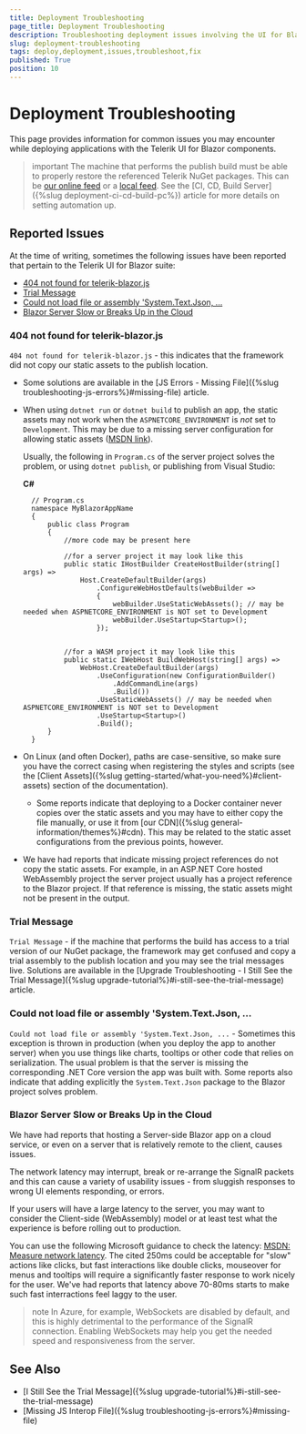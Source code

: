 ```yaml
---
title: Deployment Troubleshooting
page_title: Deployment Troubleshooting
description: Troubleshooting deployment issues involving the UI for Blazor suite.
slug: deployment-troubleshooting
tags: deploy,deployment,issues,troubleshoot,fix
published: True
position: 10
---
```


# Deployment Troubleshooting

This page provides information for common issues you may encounter while deploying applications with the Telerik UI for Blazor components.


>important The machine that performs the publish build must be able to properly restore the referenced Telerik NuGet packages. This can be [our online feed](../installation/nuget) or a [local feed](../installation/zip). See the [CI, CD, Build Server]({%slug deployment-ci-cd-build-pc%}) article for more details on setting automation up.



## Reported Issues

At the time of writing, sometimes the following issues have been reported that pertain to the Telerik UI for Blazor suite:

* [404 not found for telerik-blazor.js](#404-not-found-for-telerik-blazorjs)
* [Trial Message](#trial-message)
* [Could not load file or assembly 'System.Text.Json, ...](#could-not-load-file-or-assembly-systemtextjson-)
* [Blazor Server Slow or Breaks Up in the Cloud](#blazor-server-slow-or-breaks-up-in-the-cloud)

### 404 not found for telerik-blazor.js

`404 not found for telerik-blazor.js` - this indicates that the framework did not copy our static assets to the publish location.

* Some solutions are available in the [JS Errors - Missing File]({%slug troubleshooting-js-errors%}#missing-file) article.

* When using `dotnet run` or `dotnet build` to publish an app, the static assets may not work when the `ASPNETCORE_ENVIRONMENT` is _not_ set to `Development`. This may be due to a missing server configuration for allowing static assets ([MSDN link](https://docs.microsoft.com/en-us/aspnet/core/razor-pages/ui-class?view=aspnetcore-3.1&tabs=visual-studio#consume-content-from-a-referenced-rcl)). 

    Usually, the following in `Program.cs` of the server project solves the problem, or using `dotnet publish`, or publishing from Visual Studio:
    
    **C#**

    
        // Program.cs
        namespace MyBlazorAppName
        {
            public class Program
            {
                //more code may be present here
                
                //for a server project it may look like this
                public static IHostBuilder CreateHostBuilder(string[] args) =>
                    Host.CreateDefaultBuilder(args)
                        .ConfigureWebHostDefaults(webBuilder =>
                        {
                            webBuilder.UseStaticWebAssets(); // may be needed when ASPNETCORE_ENVIRONMENT is NOT set to Development
                            webBuilder.UseStartup<Startup>();
                        });


                //for a WASM project it may look like this
                public static IWebHost BuildWebHost(string[] args) =>
                    WebHost.CreateDefaultBuilder(args)
                        .UseConfiguration(new ConfigurationBuilder()
                            .AddCommandLine(args)
                            .Build())
                        .UseStaticWebAssets() // may be needed when ASPNETCORE_ENVIRONMENT is NOT set to Development
                        .UseStartup<Startup>()
                        .Build();
            }
        }

* On Linux (and often Docker), paths are case-sensitive, so make sure you have the correct casing when registering the styles and scripts (see the [Client Assets]({%slug getting-started/what-you-need%}#client-assets) section of the documentation).

    * Some reports indicate that deploying to a Docker container never copies over the static assets and you may have to either copy the file manually, or use it from [our CDN]({%slug general-information/themes%}#cdn). This may be related to the static asset configurations from the previous points, however.

* We have had reports that indicate missing project references do not copy the static assets. For example, in an ASP.NET Core hosted WebAssembly project the server project usually has a project reference to the Blazor project. If that reference is missing, the static assets might not be present in the output.


### Trial Message

`Trial Message` - if the machine that performs the build has access to a trial version of our NuGet package, the framework may get confused and copy a trial assembly to the publish location and you may see the trial messages live. Solutions are available in the [Upgrade Troubleshooting - I Still See the Trial Message]({%slug upgrade-tutorial%}#i-still-see-the-trial-message) article.

### Could not load file or assembly 'System.Text.Json, ...

`Could not load file or assembly 'System.Text.Json, ...` - Sometimes this exception is thrown in production (when you deploy the app to another server) when you use things like charts, tooltips or other code that relies on serialization. The usual problem is that the server is missing the corresponding .NET Core version the app was built with. Some reports also indicate that adding explicitly the `System.Text.Json` package to the Blazor project solves problem.

### Blazor Server Slow or Breaks Up in the Cloud

We have had reports that hosting a Server-side Blazor app on a cloud service, or even on a server that is relatively remote to the client, causes issues. 

The network latency may interrupt, break or re-arrange the SignalR packets and this can cause a variety of usability issues - from sluggish responses to wrong UI elements responding, or errors. 

If your users will have a large latency to the server, you may want to consider the Client-side (WebAssembly) model or at least test what the experience is before rolling out to production.

You can use the following Microsoft guidance to check the latency: <a href="https://docs.microsoft.com/en-us/aspnet/core/blazor/host-and-deploy/server?view=aspnetcore-5.0#measure-network-latency" target="_blank">MSDN: Measure network latency</a>. The cited 250ms could be acceptable for "slow" actions like clicks, but fast interactions like double clicks, mouseover for menus and tooltips will require a significantly faster response to work nicely for the user. We've had reports that latency above 70-80ms starts to make such fast interractions feel laggy to the user.

>note In Azure, for example, WebSockets are disabled by default, and this is highly detrimental to the performance of the SignalR connection. Enabling WebSockets may help you get the needed speed and responsiveness from the server.


## See Also

* [I Still See the Trial Message]({%slug upgrade-tutorial%}#i-still-see-the-trial-message)
* [Missing JS Interop File]({%slug troubleshooting-js-errors%}#missing-file) 

